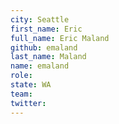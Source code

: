 ```yaml
---
city: Seattle
first_name: Eric
full_name: Eric Maland
github: emaland
last_name: Maland
name: emaland
role:
state: WA
team:
twitter:
---
```

